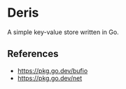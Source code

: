 # Deris

A simple key-value store written in Go.

## References
- https://pkg.go.dev/bufio
- https://pkg.go.dev/net

